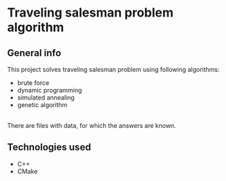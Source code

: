# Traveling salesman problem algorithm
## General info
This project solves traveling salesman problem using following algorithms:
* brute force
* dynamic programming
* simulated annealing
* genetic algorithm
<br />
There are files with data, for which the answers are known. 

## Technologies used
* C++
* CMake
